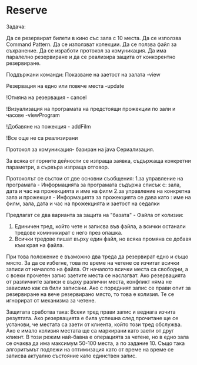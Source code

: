 # Reserve

Задача:

Да се резервират билети в кино със зала с 10 места. Да се използва Command Pattern. Да се използват колекции. 
Да се ползва файл за съхранение. Да се изработи протокол за комуникация.
Да има паралелно резервиране и да се реализира защита от конкорентно резервиране.

Поддържани команди:
  Показване на заетост на залата -view
  
  Резервация на едно или повече места -update
  
  !Отмяна на резервация - cancel
  
  !Визуализация на програмата на предстоящи прожекции по зали и часове -viewProgram
  
  !Добавяне на пожекция - addFilm
    
!Все още не са реализирани
 
Протокол за комуникация- базиран на java Сериализация.

За всяка от горните дейности се изпраща заявка, съдържаща конкретни параметри, а сървъра изпраща отговор.

Протоколът се състои от две основни съобщения:
	1.за управление на програмата - Информацията за програмата съдържа списък с: 
	   зала, дата и час на прожекцията и име на филм
	2.за управление на конкретна зала и прожекция - Информацията за прожекцията се дава като : 
	    име на филм, зала, дата и час на прожекцията и заетост на седалки

Предлагат се два варианта за защита на "базата" - Файла от колизии:
1. Единичен тред, който чете и записва във файла, а всички останали тредове коминикират с него през опашка.
2. Всички тредове пишат върху един файл, но всяка промяна се добавя към края на файла.

При това положение е възможно два треда да резервират едно и също място. За да се избегне, това по време на четене се изчитат всички записи от началото на файла. От началото всички места са свободни, а с всеки прочетен запис заетите места се наслагват. Ако резервацията от различните записи е върху различни места, конфликт няма не зависимо как са били записани. Ако с поредният запис се прави опит за резервиране на вече резервирано място, то това е колизия. Те се игнорират от механизма за четене. 

Защитата сработва така:
Всеки тред прави запис и веднага изчита резултата. Ако резервацията е била успешна след прочитане ще се установи, че местата са заети от клиента, който този тред обслужва. Ако е имало колизия местата ще са маркирани като заети от друг клиент. В този режим най-бавна е операцията за четене, но в едно зала се очаква да има максимум 50-100 места, а по задание 10. Също така алгоритъмът подлежи на оптимизация като от време на време се записва актуално състояние като единствен запис.
